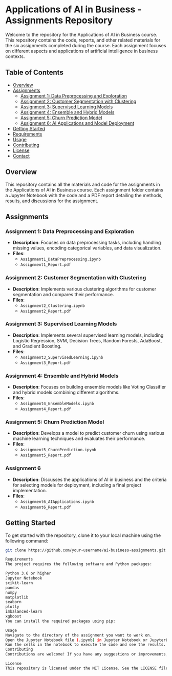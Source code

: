 # Applications of AI in Business - Assignments Repository

Welcome to the repository for the Applications of AI in Business course. This repository contains the code, reports, and other related materials for the six assignments completed during the course. Each assignment focuses on different aspects and applications of artificial intelligence in business contexts.

## Table of Contents

- [Overview](#overview)
- [Assignments](#assignments)
  - [Assignment 1: Data Preprocessing and Exploration](#assignment-1-data-preprocessing-and-exploration)
  - [Assignment 2: Customer Segmentation with Clustering](#assignment-2-customer-segmentation-with-clustering)
  - [Assignment 3: Supervised Learning Models](#assignment-3-supervised-learning-models)
  - [Assignment 4: Ensemble and Hybrid Models](#assignment-4-ensemble-and-hybrid-models)
  - [Assignment 5: Churn Prediction Model](#assignment-5-churn-prediction-model)
  - [Assignment 6: AI Applications and Model Deployment](#assignment-6-ai-applications-and-model-deployment)
- [Getting Started](#getting-started)
- [Requirements](#requirements)
- [Usage](#usage)
- [Contributing](#contributing)
- [License](#license)
- [Contact](#contact)

## Overview

This repository contains all the materials and code for the assignments in the Applications of AI in Business course. Each assignment folder contains a Jupyter Notebook with the code and a PDF report detailing the methods, results, and discussions for the assignment.

## Assignments

### Assignment 1: Data Preprocessing and Exploration

- **Description**: Focuses on data preprocessing tasks, including handling missing values, encoding categorical variables, and data visualization.
- **Files**:
  - `Assignment1_DataPreprocessing.ipynb`
  - `Assignment1_Report.pdf`

### Assignment 2: Customer Segmentation with Clustering

- **Description**: Implements various clustering algorithms for customer segmentation and compares their performance.
- **Files**:
  - `Assignment2_Clustering.ipynb`
  - `Assignment2_Report.pdf`

### Assignment 3: Supervised Learning Models

- **Description**: Implements several supervised learning models, including Logistic Regression, SVM, Decision Trees, Random Forests, AdaBoost, and Gradient Boosting.
- **Files**:
  - `Assignment3_SupervisedLearning.ipynb`
  - `Assignment3_Report.pdf`

### Assignment 4: Ensemble and Hybrid Models

- **Description**: Focuses on building ensemble models like Voting Classifier and hybrid models combining different algorithms.
- **Files**:
  - `Assignment4_EnsembleModels.ipynb`
  - `Assignment4_Report.pdf`

### Assignment 5: Churn Prediction Model

- **Description**: Develops a model to predict customer churn using various machine learning techniques and evaluates their performance.
- **Files**:
  - `Assignment5_ChurnPrediction.ipynb`
  - `Assignment5_Report.pdf`

### Assignment 6

- **Description**: Discusses the applications of AI in business and the criteria for selecting models for deployment, including a final project implementation.
- **Files**:
  - `Assignment6_AIApplications.ipynb`
  - `Assignment6_Report.pdf`

## Getting Started

To get started with the repository, clone it to your local machine using the following command:

```bash
git clone https://github.com/your-username/ai-business-assignments.git

Requirements
The project requires the following software and Python packages:

Python 3.6 or higher
Jupyter Notebook
scikit-learn
pandas
numpy
matplotlib
seaborn
plotly
imbalanced-learn
xgboost
You can install the required packages using pip:

Usage
Navigate to the directory of the assignment you want to work on.
Open the Jupyter Notebook file (.ipynb) in Jupyter Notebook or JupyterLab.
Run the cells in the notebook to execute the code and see the results.
Contributing
Contributions are welcome! If you have any suggestions or improvements, please create a pull request or open an issue in this repository.

License
This repository is licensed under the MIT License. See the LICENSE file for more information.
